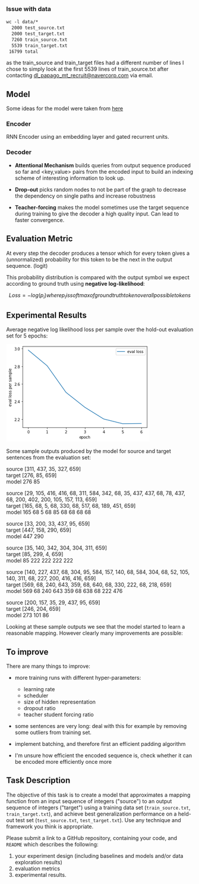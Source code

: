 ### Issue with data

```
wc -l data/*
  2000 test_source.txt
  2000 test_target.txt
  7260 train_source.txt
  5539 train_target.txt
 16799 total
```

as the train_source and train_target files had a different number of lines I chose to simply look at the first 5539 lines of train_source.txt after contacting dl_papago_mt_recruit@navercorp.com via email.

## Model

Some ideas for the model were taken from [here](https://pytorch.org/tutorials/intermediate/seq2seq_translation_tutorial.html)

### Encoder

RNN Encoder using an embedding layer and gated recurrent units.

### Decoder

* **Attentional Mechanism** builds queries from output sequence produced so far and <key,value> pairs from the encoded input to build an indexing scheme of interesting information to look up.

* **Drop-out** picks random nodes to not be part of the graph to decrease the dependency on single paths and increase robustness

* **Teacher-forcing** makes the model sometimes use the target sequence during training to give the decoder a high quality input. Can lead to faster convergence.
## Evaluation Metric

At every step the decoder produces a tensor which for every token gives a (unnormalized) probability for this token to be the next in the output sequence. (logit)

This probability distribution is compared with the output symbol we expect according to ground truth using **negative log-likelihood**:

```math
  Loss = -log(p_i) 

  where p_i is softmax of ground truth token 
  over all possible tokens
```
## Experimental Results

Average negative log likelihood loss per sample over the hold-out evaluation set for 5 epochs:

![Test](images/eval_loss.png)

Some sample outputs produced by the model for source and target sentences from the evaluation set:

source [311, 437, 35, 327, 659]  
target [276, 85, 659]  
model 276 85 <EOS>  

source [29, 105, 416, 416, 68, 311, 584, 342, 68, 35, 437, 437, 68, 78, 437, 68, 200, 402, 200, 105, 157, 113, 659]  
target [165, 68, 5, 68, 330, 68, 517, 68, 189, 451, 659]  
 model 165 68 5 68 85 68 68 68 68 <EOS>

source [33, 200, 33, 437, 95, 659]  
target [447, 158, 290, 659]  
 model 447 290 <EOS>

source [35, 140, 342, 304, 304, 311, 659]  
target [85, 299, 4, 659]  
 model 85 222 222 222 222 <EOS>

source [140, 227, 437, 68, 304, 95, 584, 157, 140, 68, 584, 304, 68, 52, 105, 140, 311, 68, 227, 200, 416, 416, 659]  
target [569, 68, 240, 643, 359, 68, 640, 68, 330, 222, 68, 218, 659]  
 model 569 68 240 643 359 68 638 68 222 476 <EOS>

source [200, 157, 35, 29, 437, 95, 659]  
target [246, 204, 659]  
 model 273 101 86 <EOS>

Looking at these sample outputs we see that the model started to learn a reasonable mapping. However clearly many improvements are possible:

## To improve

There are many things to improve:

* more training runs with different hyper-parameters:
  * learning rate
  * scheduler
  * size of hidden representation
  * dropout ratio
  * teacher student forcing ratio

* some sentences are very long: deal with this for example by removing some outliers from training set.

* implement batching, and therefore first an efficient padding algorithm

* I'm unsure how efficient the encoded sequence is, check whether it can be encoded more efficiently once more

## Task Description

The objective of this task is to create a model that approximates a mapping function from an input sequence of integers ("source") to an output sequence of integers ("target") using a training data set (`train_source.txt`, `train_target.txt`), and achieve best generalization performance on a held-out test set (`test_source.txt`, `test_target.txt`). Use any technique and framework you think is appropriate. 

Please submit a link to a GitHub repository, containing your code, and `README` which describes the following:

1. your experiment design (including baselines and models and/or data exploration results)
2. evaluation metrics
3. experimental results.
